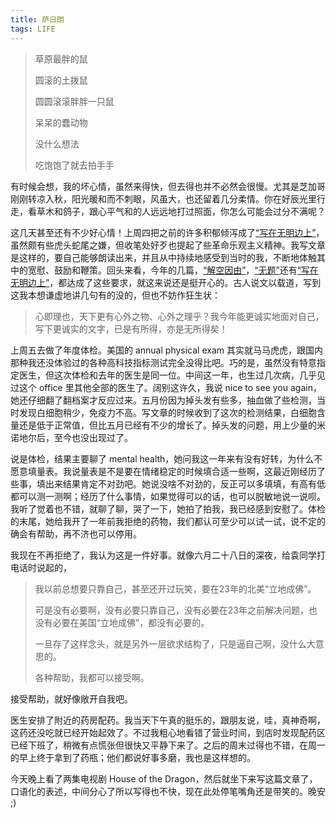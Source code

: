 ```yaml
---
title: 萨日朗
tags: LIFE
---
```


> 草原最胖的鼠
>
> 圆滚的土拨鼠 <!--more-->
>
> 圆圆滚滚胖胖一只鼠
>
> 呆呆的蠢动物
>
> 没什么想法
>
> 吃饱饱了就去拍手手

有时候会想，我的坏心情，虽然来得快，但去得也并不必然会很慢。尤其是芝加哥刚刚转凉入秋，阳光暖和而不刺眼，风虽大，也还留着几分柔情。你在好辰光里行走，看草木和鸽子，跟心平气和的人远远地打过照面，你怎么可能会过分不满呢？

这几天甚至还有不少好心情！上周四把之前的许多积郁倾泻成了[“写在无明边上”](https://alex2young.github.io/2022/09/22/写在无明的边上.html)，虽然颇有些虎头蛇尾之嫌，但收笔处好歹也提起了些革命乐观主义精神。我写文章是这样的，要自己能够朗读出来，并且从中持续地感受到当时的我，不断地体触其中的宽慰、鼓励和鞭策。回头来看，今年的几篇，[“解空因由”](https://alex2young.github.io/2022/02/21/解空因由.html)，[“无题”](https://alex2young.github.io/2022/03/18/%E6%97%A0%E9%A2%98.html)还有[“写在无明边上”](https://alex2young.github.io/2022/09/22/写在无明的边上.html)，都达成了这些要求，就这来说还是挺开心的。古人说文以载道，写到这我本想谦虚地讲几句有的没的，但也不妨作狂生状：

> 心即理也，天下更有心外之物、心外之理乎？我今年能更诚实地面对自己，写下更诚实的文字，已是有所得，亦是无所得矣！

上周五去做了年度体检。美国的 annual physical exam 其实就马马虎虎，跟国内那种我还没体验过的各种高科技指标测试完全没得比吧。巧的是，虽然没有特意指定医生，但这次体检和去年的医生是同一位。中间这一年，也生过几次病，几乎见过这个 office 里其他全部的医生了。阔别这许久，我说 nice to see you again，她还仔细翻了翻档案才反应过来。五月份因为掉头发有些多，抽血做了些检测，当时发现白细胞稍少，免疫力不高。写文章的时候收到了这次的检测结果，白细胞含量还是低于正常值，但比五月已经有不少的增长了。掉头发的问题，用上少量的米诺地尔后，至今也没出现过了。

说是体检，结果主要聊了 mental health，她问我这一年来有没有好转，为什么不愿意填量表。我说量表是不是要在情绪稳定的时候填合适一些啊，这最近刚经历了些事，填出来结果肯定不对劲吧。她说没啥不对劲的，反正可以多填填，有高有低都可以测一测啊；经历了什么事情，如果觉得可以的话，也可以脱敏地说一说呗。我听了觉着也不错，就聊了聊，哭了一下，她拍了拍我，我已经感到安慰了。体检的末尾，她给我开了一年前我拒绝的药物，我们都认可至少可以试一试，说不定的确会有帮助，再不济也可以停用。

我现在不再拒绝了，我认为这是一件好事。就像六月二十八日的深夜，给袁同学打电话时说起的，

> 我以前总想要只靠自己，甚至还开过玩笑，要在23年的北美“立地成佛”。
> 
> 可是没有必要啊，没有必要只靠自己，没有必要在23年之前解决问题，也没有必要在美国“立地成佛”，都没有必要的。
>
> 一旦存了这样念头，就是另外一层欲求结构了，只是逼自己啊，没什么大意思的。
>
> 各种帮助，我都可以接受啊。

接受帮助，就好像敞开自我吧。

医生安排了附近的药房配药。我当天下午真的挺乐的，跟朋友说，哇，真神奇啊，这药还没吃就已经开始起效了。不过我粗心地看错了营业时间，到店时发现配药区已经下班了，稍微有点慌张但很快又平静下来了。之后的周末过得也不错，在周一的早上终于拿到了药瓶；他们都说好事多磨，我也是这样想的。

今天晚上看了两集电视剧 House of the Dragon，然后就坐下来写这篇文章了，口语化的表述，中间分心了所以写得也不快，现在此处停笔嘴角还是带笑的。晚安 ;)
